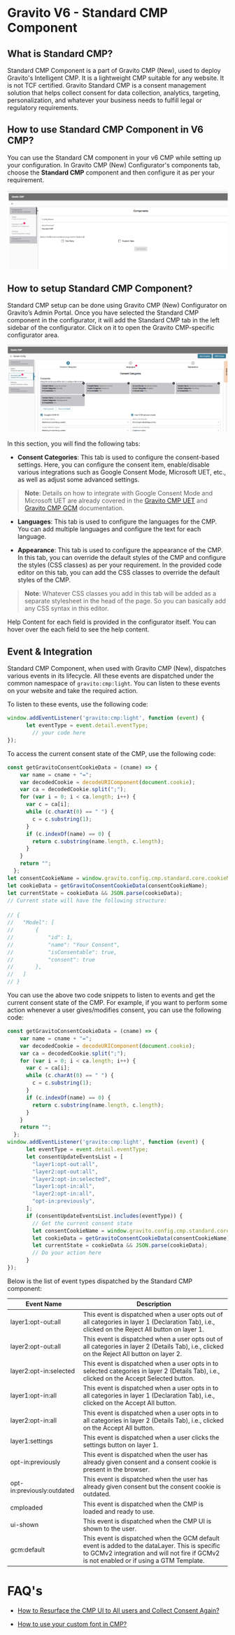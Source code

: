 
# Gravito V6 - Standard CMP Component

## What is Standard CMP?
Standard CMP Component is a part of Gravito CMP (New), used to deploy Gravito's Intelligent CMP. It is a lightweight CMP suitable for any website. It is not TCF certified. Gravito Standard CMP is a consent management solution that helps collect consent for data collection, analytics, targeting, personalization, and whatever your business needs to fulfill legal or regulatory requirements.

## How to use Standard CMP Component in V6 CMP?
You can use the Standard CM component in your v6 CMP while setting up your configuration. In Gravito CMP (New) Configurator's components tab, choose the **Standard CMP** component and then configure it as per your requirement.

![](../../img/configurator_setup.png)

## How to setup Standard CMP Component?
Standard CMP setup can be done using Gravito CMP (New) Configurator on Gravito’s Admin Portal.
Once you have selected the Standard CMP component in the configurator, it will add the Standard CMP tab in the left sidebar of the configurator. Click on it to open the Gravito CMP-specific configurator area.

![](../../img/standard_cmp_tab.png)

In this section, you will find the following tabs:

- **Consent Categories**: This tab is used to configure the consent-based settings. Here, you can configure the consent item, enable/disable various integrations such as Google Consent Mode, Microsoft UET, etc., as well as adjust some advanced settings.
> **Note**: Details on how to integrate with Google Consent Mode and Microsoft UET are already covered in the [Gravito CMP UET](./Gravito_cmp_uet.md) and [Gravito CMP GCM](./Gravito_cmp_gcmv2.md) documentation.

- **Languages**: This tab is used to configure the languages for the CMP. You can add multiple languages and configure the text for each language.

- **Appearance**: This tab is used to configure the appearance of the CMP. In this tab, you can override the default styles of the CMP and configure the styles (CSS classes) as per your requirement.
In the provided code editor on this tab, you can add the CSS classes to override the default styles of the CMP.
> **Note**: Whatever CSS classes you add in this tab will be added as a separate stylesheet in the head of the page. So you can basically add any CSS syntax in this editor.

Help Content for each field is provided in the configurator itself. You can hover over the each field to see the help content.

## Event & Integration

Standard CMP Component, when used with Gravito CMP (New), dispatches various events in its lifecycle. All these events are dispatched under the common namespace of `gravito:cmp:light`. You can listen to these events on your website and take the required action.

To listen to these events, use the following code:
```javascript
window.addEventListener('gravito:cmp:light', function (event) {
      let eventType = event.detail.eventType;
        // your code here
});
``` 
To access the current consent state of the CMP, use the following code:
```javascript
const getGravitoConsentCookieData = (cname) => {
    var name = cname + "=";
    var decodedCookie = decodeURIComponent(document.cookie);
    var ca = decodedCookie.split(";");
    for (var i = 0; i < ca.length; i++) {
      var c = ca[i];
      while (c.charAt(0) == " ") {
        c = c.substring(1);
      }
      if (c.indexOf(name) == 0) {
        return c.substring(name.length, c.length);
      }
    }
    return "";
  };
let consentCookieName = window.gravito.config.cmp.standard.core.cookieName;
let cookieData = getGravitoConsentCookieData(consentCookieName);
let currentState = cookieData && JSON.parse(cookieData);
// Current state will have the following structure:

// {
//   "Model": [
//       {
//           "id": 1,
//           "name": "Your Consent",
//           "isConsentable": true,
//           "consent": true
//       },
//   ]
// }
```

You can use the above two code snippets to listen to events and get the current consent state of the CMP. 
For example, if you want to perform some action whenever a user gives/modifies consent, you can use the following code:
```javascript
const getGravitoConsentCookieData = (cname) => {
    var name = cname + "=";
    var decodedCookie = decodeURIComponent(document.cookie);
    var ca = decodedCookie.split(";");
    for (var i = 0; i < ca.length; i++) {
      var c = ca[i];
      while (c.charAt(0) == " ") {
        c = c.substring(1);
      }
      if (c.indexOf(name) == 0) {
        return c.substring(name.length, c.length);
      }
    }
    return "";
  };
window.addEventListener('gravito:cmp:light', function (event) {
      let eventType = event.detail.eventType;
      let consentUpdateEventsList = [
        "layer1:opt-out:all",
        "layer2:opt-out:all",
        "layer2:opt-in:selected",
        "layer1:opt-in:all",
        "layer2:opt-in:all",
        "opt-in:previously",
      ];
      if (consentUpdateEventsList.includes(eventType)) {
        // Get the current consent state
        let consentCookieName = window.gravito.config.cmp.standard.core.cookieName;
        let cookieData = getGravitoConsentCookieData(consentCookieName);
        let currentState = cookieData && JSON.parse(cookieData);
        // Do your action here
      }
});
```

Below is the list of event types  dispatched by the Standard CMP component:

| Event Name | Description |
|------------|-------------|
| layer1:opt-out:all | This event is dispatched when a user opts out of all categories in layer 1 (Declaration Tab), i.e., clicked on the Reject All button on layer 1. |
| layer2:opt-out:all | This event is dispatched when a user opts out of all categories in layer 2 (Details Tab), i.e., clicked on the Reject All button on layer 2. |
| layer2:opt-in:selected | This event is dispatched when a user opts in to selected categories in layer 2 (Details Tab), i.e., clicked on the Accept Selected button. |
| layer1:opt-in:all | This event is dispatched when a user opts in to all categories in layer 1 (Declaration Tab), i.e., clicked on the Accept All button. |
| layer2:opt-in:all | This event is dispatched when a user opts in to all categories in layer 2 (Details Tab), i.e., clicked on the Accept All button. |
| layer1:settings | This event is dispatched when a user clicks the settings button on layer 1. |
| opt-in:previously | This event is dispatched when the user has already given consent and a consent cookie is present in the browser. |
| opt-in:previously:outdated | This event is dispatched when the user has already given consent but the consent cookie is outdated. |
| cmploaded | This event is dispatched when the CMP is loaded and ready to use. |
| ui-shown | This event is dispatched when the CMP UI is shown to the user. |
| gcm:default | This event is dispatched when the GCM default event is added to the dataLayer. This is specific to GCMv2 integration and will not fire if GCMv2 is not enabled or if using a GTM Template. |

# FAQ's

- [How to Resurface the CMP UI to All users and Collect Consent Again?](../../FAQ/How_to_resurface_CMP.md)

- [How to use your custom font in CMP?](../../FAQ/How_to_addCustomFonts.md)

